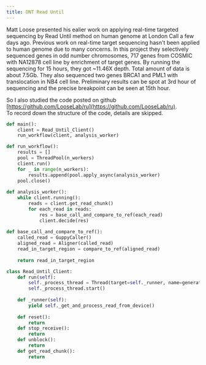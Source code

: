 ```yaml
---
title: ONT Read Until
---
```


Matt Loose presented his ealier work on applying real-time targeted sequencing by Read Until method on human genome at London Call a few days ago. 
Previous work on real-time target sequencing hasn't been applied to human genome due to many concerns. 
In this project they selectively sequenced genes in odd number chromosomes,  717 genes from COSMIC with NA12878 cell line by enrichment of target genes. By running the sequencing for 15 hours, 
they got ~11.46X depth. Total amount of data is about 7.5Gb. They also sequenced two genes BRCA1 and PML1 with translocation in NB4 cell line. Preliminary results can 
be spot at 3rd hour of sequencing and the precise breakpoint can be seen at 15th hour.

So I also studied the code posted on github [https://github.com/LooseLab/ru](https://github.com/LooseLab/ru).  
To record down the structure of the code, details are skipped.

```python
def main():
    client = Read_Until_Client()
    run_workflow(client, analysis_worker)

def run_workflow():
    results = []
    pool = ThreadPool(n_workers)
    client.run()
    for _ in range(n_workers):
        results.append(pool.apply_async(analysis_worker)        
    pool.close()  
    
def analysis_worker():
    while client.running():
        reads = client.get_read_chunk()
        for each_read in reads:
            res = base_call_and_compare_to_ref(each_read)
            client.decide(res)
            
def base_call_and_compare_to_ref():
    called_read = GuppyCaller()
    aligned_read = Aligner(called_read)
    read_in_target_region = compare_to_ref(aligned_read)
    
    return read_in_target_region

class Read_Until_Client:
    def run(self):
        self._process_thread = Thread(target=self._runner, name=generate_name())
        self._process_thread.start()
        
    def _runner(self):
        yield self._get_and_process_read_from_device()
        
    def reset():
        return
    def stop_receive():
        return
    def unblock():
        return
    def get_read_chunk():
        return
```
